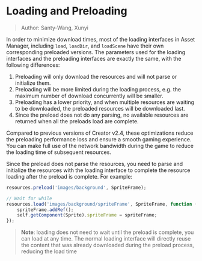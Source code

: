# Loading and Preloading

> Author: Santy-Wang, Xunyi 

In order to minimize download times, most of the loading interfaces in Asset Manager, including `load`, `loadDir`, and `loadScene` have their own corresponding preloaded versions. The parameters used for the loading interfaces and the preloading interfaces are exactly the same, with the following differences:

1. Preloading will only download the resources and will not parse or initialize them.
2. Preloading will be more limited during the loading process, e.g. the maximum number of download concurrently will be smaller.
3. Preloading has a lower priority, and when multiple resources are waiting to be downloaded, the preloaded resources will be downloaded last.
4. Since the preload does not do any parsing, no available resources are returned when all the preloads load are complete.

Compared to previous versions of Creator v2.4, these optimizations reduce the preloading performance loss and ensure a smooth gaming experience. You can make full use of the network bandwidth during the game to reduce the loading time of subsequent resources.

Since the preload does not parse the resources, you need to parse and initialize the resources with the loading interface to complete the resource loading after the preload is complete. For example:

```typescript
resources.preload('images/background', SpriteFrame);

// Wait for while 
resources.load('images/background/spriteFrame', SpriteFrame, function (err, spriteFrame) {
    spriteFrame.addRef();
    self.getComponent(Sprite).spriteFrame = spriteFrame;
});
```

> **Note**: loading does not need to wait until the preload is complete, you can load at any time. The normal loading interface will directly reuse the content that was already downloaded during the preload process, reducing the load time
